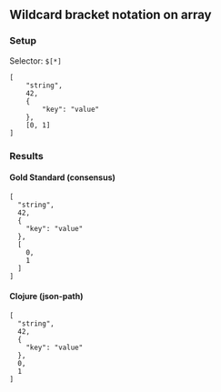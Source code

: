 ## Wildcard bracket notation on array

### Setup
Selector: `$[*]`

    [
        "string",
        42,
        {
            "key": "value"
        },
        [0, 1]
    ]

### Results
####  Gold Standard (consensus)

    [
      "string", 
      42, 
      {
        "key": "value"
      }, 
      [
        0, 
        1
      ]
    ]

#### Clojure (json-path)

    [
      "string", 
      42, 
      {
        "key": "value"
      }, 
      0, 
      1
    ]

